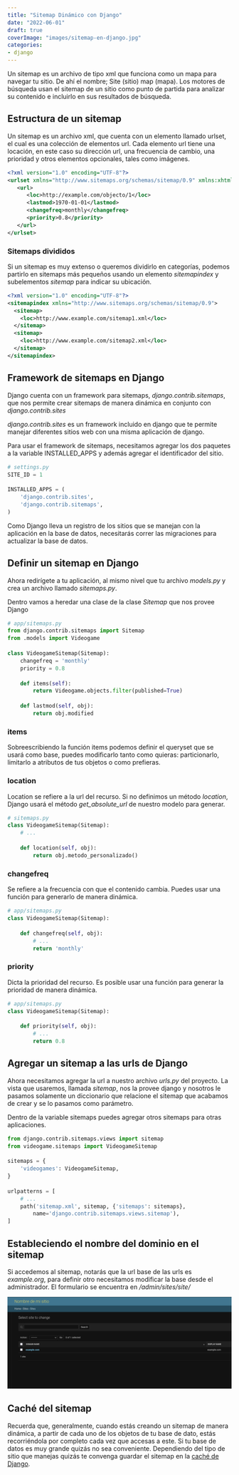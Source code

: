 ```yaml
---
title: "Sitemap Dinámico con Django"
date: "2022-06-01"
draft: true
coverImage: "images/sitemap-en-django.jpg"
categories:
- django
---
```


Un sitemap es un archivo de tipo xml que funciona como un mapa para navegar tu sitio. De ahí el nombre; Site (sitio) map (mapa). Los motores de búsqueda usan el sitemap de un sitio como punto de partida para analizar su contenido e incluirlo en sus resultados de búsqueda.

## Estructura de un sitemap

Un sitemap es un archivo xml, que cuenta con un elemento llamado urlset, el cual es una colección de elementos url. Cada elemento url tiene una locación, en este caso su dirección url, una frecuencia de cambio, una prioridad y otros elementos opcionales, tales como imágenes.

```xml
<?xml version="1.0" encoding="UTF-8"?>
<urlset xmlns="http://www.sitemaps.org/schemas/sitemap/0.9" xmlns:xhtml="http://www.w3.org/1999/xhtml">
   <url>
      <loc>http://example.com/objecto/1</loc>
      <lastmod>1970-01-01</lastmod>
      <changefreq>monthly</changefreq>
      <priority>0.8</priority>
   </url>
</urlset>
```

### Sitemaps divididos

Si un sitemap es muy extenso o queremos dividirlo en categorías, podemos partirlo en sitemaps más pequeños usando un elemento *sitemapindex* y subelementos *sitemap* para indicar su ubicación.

```xml
<?xml version="1.0" encoding="UTF-8"?>
<sitemapindex xmlns="http://www.sitemaps.org/schemas/sitemap/0.9">
  <sitemap>
    <loc>http://www.example.com/sitemap1.xml</loc>
  </sitemap>
  <sitemap>
    <loc>http://www.example.com/sitemap2.xml</loc>
  </sitemap>
</sitemapindex>
```

## Framework de sitemaps en Django

Django cuenta con un framework para sitemaps, *django.contrib.sitemaps*, que nos permite crear sitemaps de manera dinámica en conjunto con *django.contrib.sites*

*django.contrib.sites* es un framework incluido en django que te permite manejar diferentes sitios web con una misma aplicación de django. 

Para usar el framework de sitemaps, necesitamos agregar los dos paquetes a la variable INSTALLED_APPS y además agregar el identificador del sitio.

```python
# settings.py
SITE_ID = 1

INSTALLED_APPS = (
    'django.contrib.sites',
    'django.contrib.sitemaps',
)
```

Como Django lleva un registro de los sitios que se manejan con la aplicación en la base de datos, necesitarás correr las migraciones para actualizar la base de datos.

## Definir un sitemap en Django

Ahora redirígete a tu aplicación, al mismo nivel que tu archivo *models.py* y crea un archivo llamado *sitemaps.py*.

Dentro vamos a heredar una clase de la clase *Sitemap* que nos provee Django

```python
# app/sitemaps.py
from django.contrib.sitemaps import Sitemap
from .models import Videogame

class VideogameSitemap(Sitemap):
    changefreq = 'monthly'
    priority = 0.8

    def items(self):
        return Videogame.objects.filter(published=True)

    def lastmod(self, obj):
        return obj.modified

```

### items

Sobreescribiendo la función items podemos definir el queryset que se usará como base, puedes modificarlo tanto como quieras: particionarlo, limitarlo a atributos de tus objetos o como prefieras.

### location

Location se refiere a la url del recurso. Si no definimos un método *location*, Django usará el método *get_absolute_url* de nuestro modelo para generar.

```python
# sitemaps.py
class VideogameSitemap(Sitemap):
    # ...

    def location(self, obj):
        return obj.metodo_personalizado()

```

### changefreq

Se refiere a la frecuencia con que el contenido cambia. Puedes usar una función para generarlo de manera dinámica.

```python
# app/sitemaps.py
class VideogameSitemap(Sitemap):
    
    def changefreq(self, obj):
        # ...
        return 'monthly'

```

### priority

Dicta la prioridad del recurso. Es posible usar una función para generar la prioridad de manera dinámica.

```python
# app/sitemaps.py
class VideogameSitemap(Sitemap):

    def priority(self, obj):
        # ...
        return 0.8
```

## Agregar un sitemap a las urls de Django

Ahora necesitamos agregar la url a nuestro archivo *urls.py* del proyecto. La vista que usaremos, llamada *sitemap*, nos la provee django y nosotros le pasamos solamente un diccionario que relacione el sitemap que acabamos de crear y se lo pasamos como parámetro.

Dentro de la variable sitemaps puedes agregar otros sitemaps para otras aplicaciones.

```python
from django.contrib.sitemaps.views import sitemap
from videogame.sitemaps import VideogameSitemap

sitemaps = {
    'videogames': VideogameSitemap,
}

urlpatterns = [
    # ...
    path('sitemap.xml', sitemap, {'sitemaps': sitemaps},
        name='django.contrib.sitemaps.views.sitemap'),
]
```

## Estableciendo el nombre del dominio en el sitemap

Si accedemos al sitemap, notarás que la url base de las urls es *example.org*, para definir otro necesitamos modificar la base desde el administrador. El formulario se encuentra en */admin/sites/site/*

![Agregar un dominio al sitemap de Django](images/Django-sitio-sitemap.png "Modifica el dominio por defecto del sitemap en /admin/sites/site/")

## Caché del sitemap

Recuerda que, generalmente, cuando estás creando un sitemap de manera dinámica, a partir de cada uno de los objetos de tu base de dato, estás recorriéndola por completo cada vez que accesas a este. Si tu base de datos es muy grande quizás no sea conveniente. Dependiendo del tipo de sitio que manejas quizás te convenga guardar el sitemap en la [caché de Django](/cache-en-django-rest-framework-con-memcached/).